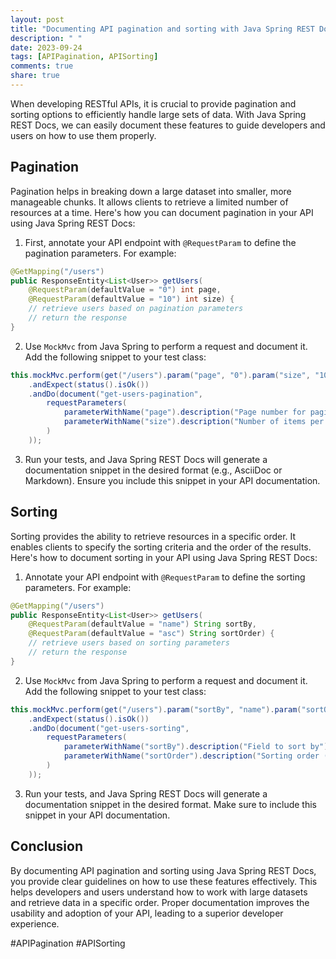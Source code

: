```yaml
---
layout: post
title: "Documenting API pagination and sorting with Java Spring REST Docs"
description: " "
date: 2023-09-24
tags: [APIPagination, APISorting]
comments: true
share: true
---
```


When developing RESTful APIs, it is crucial to provide pagination and sorting options to efficiently handle large sets of data. With Java Spring REST Docs, we can easily document these features to guide developers and users on how to use them properly.

## Pagination

Pagination helps in breaking down a large dataset into smaller, more manageable chunks. It allows clients to retrieve a limited number of resources at a time. Here's how you can document pagination in your API using Java Spring REST Docs:

1. First, annotate your API endpoint with `@RequestParam` to define the pagination parameters. For example:

```java
@GetMapping("/users")
public ResponseEntity<List<User>> getUsers(
    @RequestParam(defaultValue = "0") int page,
    @RequestParam(defaultValue = "10") int size) {
    // retrieve users based on pagination parameters
    // return the response
}
```

2. Use `MockMvc` from Java Spring to perform a request and document it. Add the following snippet to your test class:

```java
this.mockMvc.perform(get("/users").param("page", "0").param("size", "10"))
    .andExpect(status().isOk())
    .andDo(document("get-users-pagination",
        requestParameters(
            parameterWithName("page").description("Page number for pagination").optional(),
            parameterWithName("size").description("Number of items per page").optional()
        )
    ));
```

3. Run your tests, and Java Spring REST Docs will generate a documentation snippet in the desired format (e.g., AsciiDoc or Markdown). Ensure you include this snippet in your API documentation.

## Sorting

Sorting provides the ability to retrieve resources in a specific order. It enables clients to specify the sorting criteria and the order of the results. Here's how to document sorting in your API using Java Spring REST Docs:

1. Annotate your API endpoint with `@RequestParam` to define the sorting parameters. For example:

```java
@GetMapping("/users")
public ResponseEntity<List<User>> getUsers(
    @RequestParam(defaultValue = "name") String sortBy,
    @RequestParam(defaultValue = "asc") String sortOrder) {
    // retrieve users based on sorting parameters
    // return the response
}
```

2. Use `MockMvc` from Java Spring to perform a request and document it. Add the following snippet to your test class:

```java
this.mockMvc.perform(get("/users").param("sortBy", "name").param("sortOrder", "asc"))
    .andExpect(status().isOk())
    .andDo(document("get-users-sorting",
        requestParameters(
            parameterWithName("sortBy").description("Field to sort by").optional(),
            parameterWithName("sortOrder").description("Sorting order (asc or desc)").optional()
        )
    ));
```

3. Run your tests, and Java Spring REST Docs will generate a documentation snippet in the desired format. Make sure to include this snippet in your API documentation.

## Conclusion

By documenting API pagination and sorting using Java Spring REST Docs, you provide clear guidelines on how to use these features effectively. This helps developers and users understand how to work with large datasets and retrieve data in a specific order. Proper documentation improves the usability and adoption of your API, leading to a superior developer experience.

#APIPagination #APISorting